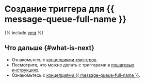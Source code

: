 # Создание триггера для {{ message-queue-full-name }}

{% include [ymq](../../_includes/functions/ymq-trigger-create.md) %}

## Что дальше {#what-is-next}

- Ознакомьтесь с [концепциями триггеров](../concepts/trigger.md).
- Посмотрите, что можно делать с триггерами в [пошаговых инструкциях](../operations/index.md).
- Ознакомьтесь с [концепциями {{ message-queue-full-name }}](../../message-queue/concepts/index.md).

